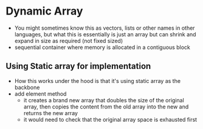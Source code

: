# Dynamic Array
- You might sometimes know this as vectors, lists or other names in other languages, but what this is essentially is just an array but can shrink and expand in size as required (not fixed sized)
- sequential container where memory is allocated in a contiguous block


## Using Static array for implementation
- How this works under the hood is that it's using static array as the backbone 
- add element method
  - it creates a brand new array that doubles the size of the original array, then copies the content from the old array into the new and returns the new array
  - it would need to check that the original array space is exhausted first


